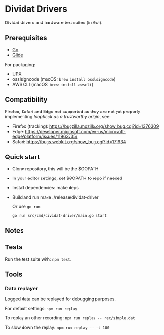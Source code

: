 # Dividat Drivers

Dividat drivers and hardware test suites (in Go!).

## Prerequisites

-   [Go](https://golang.org/)
-   [Glide](https://glide.sh/)

For packaging:

-   [UPX](https://upx.github.io/)
-   osslsigncode (macOS: `brew install osslsigncode`)
-   AWS CLI (macOS: `brew install awscli`)

## Compatibility

Firefox, Safari and Edge not supported as they are not yet properly implementing _loopback as a trustworthy origin_, see:

- Firefox (tracking): https://bugzilla.mozilla.org/show_bug.cgi?id=1376309
- Edge: https://developer.microsoft.com/en-us/microsoft-edge/platform/issues/11963735/
- Safari: https://bugs.webkit.org/show_bug.cgi?id=171934

## Quick start

-   Clone repository, this will be the $GOPATH

-   In your editor settings, set $GOPATH to repo if needed

-   Install dependencies:
        make deps

-   Build and run
        make
        ./release/dividat-driver

    Or use `go run`:

        go run src/cmd/dividat-driver/main.go start

## Notes
## Tests

Run the test suite with: `npm test`.

## Tools

### Data replayer

Logged data can be replayed for debugging purposes.

For default settings: `npm run replay`

To replay an other recording: `npm run replay -- rec/simple.dat`

To slow down the replay: `npm run replay -- -t 100`
